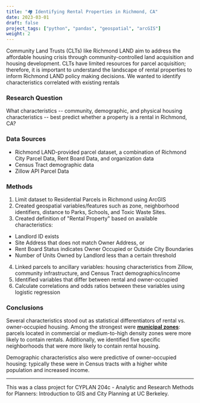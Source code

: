 ```yaml
---
title: "🏘 Identifying Rental Properties in Richmond, CA"
date: 2023-03-01
draft: false
project_tags: ["python", "pandas", "geospatial", "arcGIS"]
weight: 2
---
```


Community Land Trusts (CLTs) like Richmond LAND aim to address the affordable housing crisis through community-controlled land acquisition and housing development. CLTs have limited resources for parcel acquisition; therefore, it is important to understand the landscape of rental properties to inform Richmond LAND policy making decisions. We wanted to identify characteristics correlated with existing rentals

### Research Question

What characteristics -- community, demographic, and physical housing characteristics -- best predict whether a property is a rental in Richmond, CA?

### Data Sources

- Richmond LAND-provided parcel dataset, a combination of Richmond City Parcel Data, Rent Board Data, and organization data
- Census Tract demographic data
- Zillow API Parcel Data

### Methods

1. Limit dataset to Residential Parcels in Richmond using ArcGIS
2. Created geospatial variables/features such as zone, neighborhood identifiers, distance to Parks, Schools, and Toxic Waste Sites.
3. Created definition of "Rental Property" based on available characteristics:

- Landlord ID exists
- Site Address that does not match Owner Address, or
- Rent Board Status indicates Owner Occupied or Outside City Boundaries
- Number of Units Owned by Landlord less than a certain threshold

4. Linked parcels to ancillary variables: housing characteristics from Zillow, community infrastructure, and Census Tract demographics/income
5. Identified variables that differ between rental and owner-occupied
6. Calculate correlations and odds ratios between these variables using logistic regression

### Conclusions

Several characteristics stood out as statistical differentiators of rental vs. owner-occupied housing. Among the strongest were **[municipal zones](https://www.ci.richmond.ca.us/3379/Zoning-Ordinance)**: parcels located in commercial or medium-to-high density zones were more likely to contain rentals. Additionally, we identified five specific neighborhoods that were more likely to contain rental housing.

Demographic characteristics also were predictive of owner-occupied housing: typically these were in Census tracts with a higher white population and increased income.

---

This was a class project for CYPLAN 204c -
Analytic and Research Methods for Planners: Introduction to GIS and City Planning at UC Berkeley.
